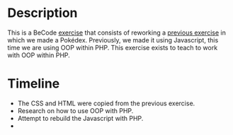 # Description
This is a BeCode [exercise](https://github.com/becodeorg/ANT-Lamarr-5.34/tree/main/2.The-Hill/php/1.Pokemon-challenge) that consists of reworking a [previous exercise](https://github.com/becodeorg/ANT-Lamarr-5.34/tree/main/1.The-Field/js/ajax-pokedex) in which we made a Pokédex.
Previously, we made it using Javascript, this time we are using OOP within PHP.
This exercise exists to teach to work with OOP within PHP.
# Timeline
* The CSS and HTML were copied from the previous exercise.
* Research on how to use OOP with PHP.
* Attempt to rebuild the Javascript with PHP.
* 